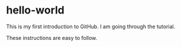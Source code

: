 # hello-world
This is my first introduction to GitHub. I am going through the tutorial.

These instructions are easy to follow.
